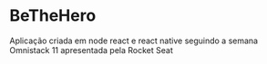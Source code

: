 # BeTheHero
Aplicação  criada em node react e react native seguindo a  semana Omnistack 11 apresentada pela Rocket Seat
